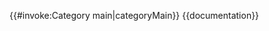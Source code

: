 {{#invoke:Category main|categoryMain}}<noinclude>
{{documentation}}
<!-- Categories go on the /doc subpage, and interwikis go on Wikidata. -->
</noinclude>